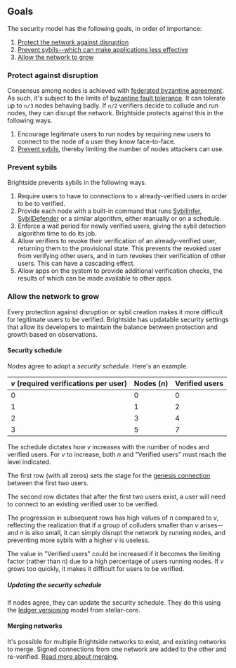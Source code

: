 ## Goals

The security model has the following goals, in order of importance:

1. [Protect the network against disruption](#protect-against-disruption)
1. [Prevent sybils--which can make applications less effective](#prevent-sybils)
1. [Allow the network to grow](#allow-the-network-to-grow)

### Protect against disruption

Consensus among nodes is achieved with [federated byzantine agreement](https://www.stellar.org/blog/stellar-consensus-protocol-proof-code).  As such, it's subject to the limits of [byzantine fault tolerance](https://en.wikipedia.org/wiki/Byzantine_fault_tolerance).  It can tolerate up to ``n/3`` nodes behaving badly. If ``n/2`` verifiers decide to collude and run nodes, they can disrupt the network. Brightside protects against this in the following ways.

1. Encourage legitimate users to run nodes by requiring new users to connect to the node of a user they know face-to-face.
1. [Prevent sybils](#prevent-sybils), thereby limiting the number of nodes attackers can use.

### Prevent sybils

Brightside prevents sybils in the following ways.

1. Require users to have to connections to ``v`` already-verified users in order to be to verified.
1. Provide each node with a built-in command that runs [SybilInfer](http://citeseerx.ist.psu.edu/viewdoc/summary?doi=10.1.1.149.6318), [SybilDefender](https://pdfs.semanticscholar.org/7606/64eab41125b06692a95832961bc5473d2aae.pdf) or a similar algorithm, either manually or on a schedule.
1. Enforce a wait period for newly verified users, giving the sybil detection algorithm time to do its job.
1. Allow verifiers to revoke their verification of an already-verified user, returning them to the provisional state.  This prevents the revoked user from verifying other users, and in turn revokes their verification of other users.  This can have a cascading effect.
1. Allow apps on the system to provide additional verification checks, the results of which can be made available to other apps.

### Allow the network to grow

Every protection against disruption or sybil creation makes it more difficult for legitimate users to be verified.  Brightside has updatable security settings that allow its developers to maintain the balance between protection and growth based on observations.

#### Security schedule
Nodes agree to adopt a _security schedule_. Here's an example.

|_v_ (required verifications per user)|Nodes (_n_)| Verified users|
|---|---|---|
|0|0|0|
|1|1|2|
|2|3|4|
|3|5|7|

The schedule dictates how _v_ increases with the number of nodes and verified users.  For _v_ to increase, both _n_ and "Verified users" must reach the level indicated.

The first row (with all zeros) sets the stage for the [genesis connection](genesis.md) between the first two users.

The second row dictates that after the first two users exist, a user will need to connect to an existing verified user to be verified.
 
The progression in subsequent rows has high values of _n_ compared to _v_, reflecting the realization that if a group of colluders smaller than _v_ arises--and _n_ is also small, it can simply disrupt the network by running nodes, and preventing more sybils with a higher _v_ is useless.

The value in "Verified users" could be increased if it becomes the limiting factor (rather than _n_) due to a high percentage of users running nodes.  If _v_ grows too quickly, it makes it difficult for users to be verified.
 
##### Updating the security schedule
If nodes agree, they can update the security schedule.  They do this using the [ledger versioning](https://www.stellar.org/developers/guides/concepts/versioning.html#ledger-versioning) model from stellar-core.

#### Merging networks
It's possible for multiple Brightside networks to exist, and existing networks to merge. Signed connections from one network are added to the other and re-verified. [Read more about merging](merging.md).
